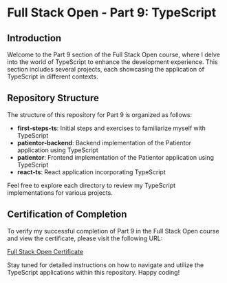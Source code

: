 # Full Stack Open - Part 9: TypeScript

## Introduction

Welcome to the Part 9 section of the Full Stack Open course, where I delve into the world of TypeScript to enhance the development experience. This section includes several projects, each showcasing the application of TypeScript in different contexts.

## Repository Structure

The structure of this repository for Part 9 is organized as follows:

- **first-steps-ts**: Initial steps and exercises to familiarize myself with TypeScript
- **patientor-backend**: Backend implementation of the Patientor application using TypeScript
- **patientor**: Frontend implementation of the Patientor application using TypeScript
- **react-ts**: React application incorporating TypeScript

Feel free to explore each directory to review my TypeScript implementations for various projects.

## Certification of Completion

To verify my successful completion of Part 9 in the Full Stack Open course and view the certificate, please visit the following URL:

[Full Stack Open Certificate](https://studies.cs.helsinki.fi/stats/api/certificate/fs-typescript/en/702e2eca32cba00b1c2366d102003523)

Stay tuned for detailed instructions on how to navigate and utilize the TypeScript applications within this repository. Happy coding!
